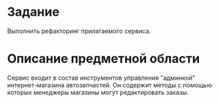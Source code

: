 # Задание
Выполнить рефакторинг прилагаемого сервиса.

# Описание предметной области
Cервис входит в состав инструментов управления "админкой" интернет-магазина автозапчастей.
Он содержит методы с помощью которых менеджеры магазины могут редактировать заказы.